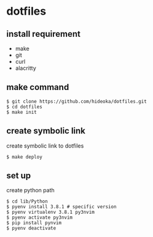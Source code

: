 # dotfiles

## install requirement
- make
- git
- curl
- alacritty

## make command
```
$ git clone https://github.com/hideoka/dotfiles.git
$ cd dotfiles
$ make init
```

## create symbolic link
create symbolic link to dotfiles
```
$ make deploy
```

## set up
create python path
```
$ cd lib/Python
$ pyenv install 3.8.1 # specific version
$ pyenv virtualenv 3.8.1 py3nvim
$ pyenv activate py3nvim
$ pip install pynvim
$ pyenv deactivate
```
